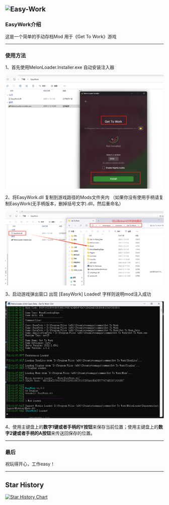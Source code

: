 ![Easy-Work](https://socialify.git.ci/rslywhj/Easy-Work/image?custom_description=a+cheat+mod+for+get+to+work&description=1&forks=1&issues=1&language=1&name=1&owner=1&pulls=1&stargazers=1&theme=Light)
--- 
### EasyWork介绍
这是一个简单的手动存档Mod 用于《Get To Work》游戏

--- 
### 使用方法
1、首先使用MelonLoader.Installer.exe 自动安装注入器

 ![alt text](image1.png)

2、将EasyWork.dll 复制到游戏路径的Mods文件夹内
（如果你没有使用手柄请复制EasyWork(无手柄版本，删掉括号文字).dll，然后重命名）

 ![alt text](image2.png)

3、启动游戏弹出窗口 出现 [EasyWork] Loaded! 字样则说明mod注入成功

 ![alt text](image3.png)

4、使用主键盘上的**数字1键或者手柄的Y按钮**来保存当前位置；使用主键盘上的**数字2键或者手柄的A按钮**来传送回保存的位置。

--- 
### 最后

祝玩得开心，工作easy！
  
---
## Star History

[![Star History Chart](https://api.star-history.com/svg?repos=rslywhj/Easy-Work&type=Timeline)](https://star-history.com/#rslywhj/Easy-Work&Timeline)
